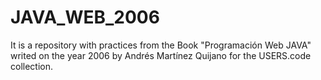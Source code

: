 # JAVA_WEB_2006
It is a repository with practices 
from the Book "Programación Web JAVA" 
writed on the year 2006 by Andrés Martínez Quijano
for the USERS.code collection.